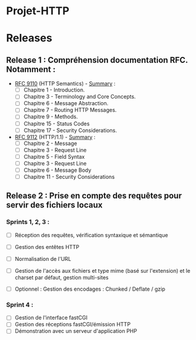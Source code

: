# Projet-HTTP

# Releases

## Release 1 : Compréhension documentation RFC. Notamment :
  * [RFC 9110](https://www.rfc-editor.org/rfc/rfc9110) (HTTP Semantics) - [Summary](https://www.bortzmeyer.org/9110.html) :
    * [ ] Chapitre 1 - Introduction.
    * [ ] Chapitre 3 - Terminology and Core Concepts.
    * [ ] Chapitre 6 - Message Abstraction.
    * [ ] Chapitre 7 - Routing HTTP Messages.
    * [ ] Chapitre 9 - Methods.
    * [ ] Chapitre 15 - Status Codes
    * [ ] Chapitre 17 - Security Considerations.
  * [RFC 9112](https://www.rfc-editor.org/rfc/rfc9112) (HTTP/1.1) - [Summary](https://www.bortzmeyer.org/9112.html) :
    * [ ] Chapitre 2 - Message
    * [ ] Chapitre 3 - Request Line
    * [ ] Chapitre 5 - Field Syntax
    * [ ] Chapitre 3 - Request Line
    * [ ] Chapitre 6 - Message Body
    * [ ] Chapitre 11 - Security Considerations

## Release 2 : Prise en compte des requêtes pour servir des fichiers locaux

### Sprints 1, 2, 3 :
 * [ ] Réception des requêtes, vérification syntaxique et sémantique
 * [ ] Gestion des entêtes HTTP
 * [ ] Normalisation de l'URL
 * [ ] Gestion de l'accès aux fichiers et type mime (basé sur l'extension) et le charset par défaut, gestion multi-sites
 * [ ] Optionnel : Gestion des encodages : Chunked / Deflate / gzip


### Sprint 4 :
  * [ ] Gestion de l'interface fastCGI
  * [ ] Gestion des réceptions fastCGI/émission HTTP
  * [ ] Démonstration avec un serveur d'application PHP
